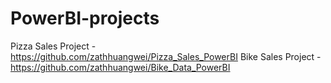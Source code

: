 # PowerBI-projects
Pizza Sales Project - https://github.com/zathhuangwei/Pizza_Sales_PowerBI
Bike Sales Project - https://github.com/zathhuangwei/Bike_Data_PowerBI
